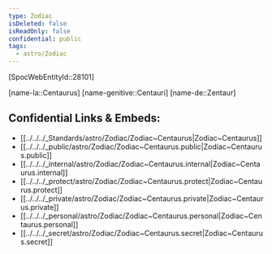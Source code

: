 ```yaml
---
type: Zodiac
isDeleted: false
isReadOnly: false
confidential: public
tags:
  - astro/Zodiac
---
```

[SpocWebEntityId::28101]



[name-la::Centaurus]
[name-genitive::Centauri]
[name-de::Zentaur]


## Confidential Links & Embeds: 
- [[../../../_Standards/astro/Zodiac/Zodiac~Centaurus|Zodiac~Centaurus]] 
- [[../../../_public/astro/Zodiac/Zodiac~Centaurus.public|Zodiac~Centaurus.public]] 
- [[../../../_internal/astro/Zodiac/Zodiac~Centaurus.internal|Zodiac~Centaurus.internal]] 
- [[../../../_protect/astro/Zodiac/Zodiac~Centaurus.protect|Zodiac~Centaurus.protect]] 
- [[../../../_private/astro/Zodiac/Zodiac~Centaurus.private|Zodiac~Centaurus.private]] 
- [[../../../_personal/astro/Zodiac/Zodiac~Centaurus.personal|Zodiac~Centaurus.personal]] 
- [[../../../_secret/astro/Zodiac/Zodiac~Centaurus.secret|Zodiac~Centaurus.secret]] 
